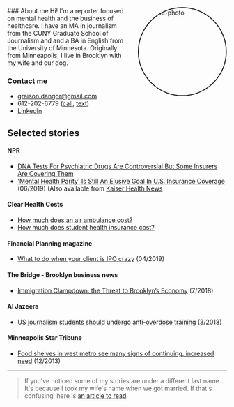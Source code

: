 <head>
  <title>Graison Dangor - Mental health journalist in Brooklyn</title>
</head>
### About me
<a href="https://ibb.co/Njf6MWM"><img src="https://i.ibb.co/2tR7TcT/graison.png" alt="profile-photo" border="2" style="border-radius: 50%; float:right; width:200px; margin-left:20px;"></a>
Hi! I'm a reporter focused on mental health and the business of healthcare. I have an MA in journalism from the CUNY Graduate School of Journalism and and a BA in English from the University of Minnesota. Originally from Minneapolis, I live in Brooklyn with my wife and our dog.


### Contact me
* <graison.dangor@gmail.com>
* 612-202-6779 ([call](tel:6122026779), <a href="sms:+16122026779">text</a>)
* [LinkedIn](https://linkedin.com/in/graisondangor)


## Selected stories

#### NPR
* [DNA Tests For Psychiatric Drugs Are Controversial But Some Insurers Are Covering Them](https://www.npr.org/sections/health-shots/2019/10/17/766473930/dna-tests-for-psychiatric-drugs-are-controversial-but-some-insurers-are-covering)
* ['Mental Health Parity' Is Still An Elusive Goal In U.S. Insurance Coverage](https://www.npr.org/sections/health-shots/2019/06/07/730404539/mental-health-parity-is-still-an-elusive-goal-in-u-s-insurance-coverage) (06/2019) (Also available from [Kaiser Health News](https://khn.org/news/legal-promise-of-equal-mental-health-treatment-often-falls-short/)

#### Clear Health Costs
* [How much does an air ambulance cost?](https://clearhealthcosts.com/blog/2019/10/how-much-does-an-air-ambulance-cost/)
* [How much does student health insurance cost?](https://clearhealthcosts.com/blog/2019/09/how-much-does-student-health-insurance-cost/)

#### Financial Planning magazine
* [What to do when your client is IPO crazy](https://www.financial-planning.com/news/lyft-uber-pinterest-slack-should-your-clients-buy-ipos) (04/2019)

#### The Bridge - Brooklyn business news
* [Immigration Clampdown: the Threat to Brooklyn’s Economy](https://thebridgebk.com/immigration-clampdown-threat-brooklyns-economy/) (7/2018)

#### Al Jazeera
* [US journalism students should undergo anti-overdose training](https://www.aljazeera.com/indepth/opinion/journalism-students-undergo-anti-overdose-training-180315125055224.html) (3/2018)

#### Minneapolis Star Tribune
* [Food shelves in west metro see many signs of continuing, increased need](http://www.startribune.com/food-shelves-in-west-metro-see-many-signs-of-continuing-increased-need/236073631/) (12/2013)

*** 

> If you've noticed some of my stories are under a different last name...
> It's because I took my wife's name when we got married. If that's confusing, here is [an article to read](https://www.bbc.com/news/stories-42720646).
